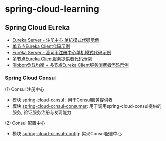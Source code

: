 # spring-cloud-learning

## Spring Cloud Eureka
* <a href="https://github.com/GenshenWang/spring-cloud-learning/tree/master/spring-cloud-eureka-server">
    Eureka Server - 注册中心 单机模式代码示例 </a>
* <a href="https://github.com/GenshenWang/spring-cloud-learning/tree/master/spring-cloud-eureka-client">
        单节点Eureka Client代码示例</a>
* <a href="https://github.com/GenshenWang/spring-cloud-learning/tree/master/spring-cloud-eureka-server-ha">
                Eureka Server - 高可用注册中心单机模式代码示例 </a>
* <a href="https://github.com/GenshenWang/spring-cloud-learning/tree/master/eureka-client-provider">
          多节点Eureka Client服务提供者代码示例</a>
* <a href="https://github.com/GenshenWang/spring-cloud-learning/tree/master/eureka-client-consumer">
          Ribbon负载均衡 + 多节点Eureka Client服务消费者代码示例</a>

### Spring Cloud Consul
(1) Consul 注册中心
* 模块 <a href="https://github.com/GenshenWang/spring-cloud-learning/tree/master/spring-cloud-consul">spring-cloud-consul</a> : 用于Consul服务提供者
* 模块 <a href="https://github.com/GenshenWang/spring-cloud-learning/tree/master/spring-cloud-consul-consumer">spring-cloud-consul-consumer</a>: 用于调用spring-cloud-consul提供的服务, 验证服务注册与发现能力 <br/>

(2) Consul 配置中心
 * 模块 <a href="https://github.com/GenshenWang/spring-cloud-learning/tree/master/spring-cloud-consul-config">spring-cloud-consul-config</a>: 实现Consul配置中心